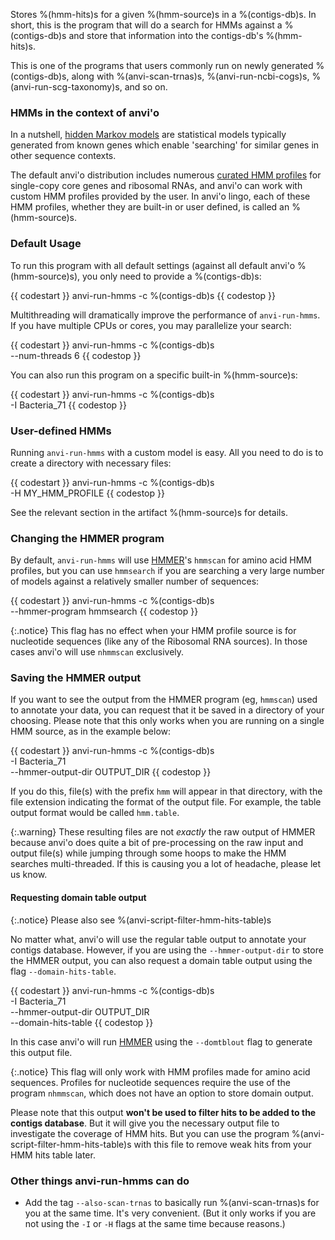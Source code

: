 Stores %(hmm-hits)s for a given %(hmm-source)s in a %(contigs-db)s. In short, this is the program that will do a search for HMMs against a %(contigs-db)s and store that information into the contigs-db's %(hmm-hits)s.

This is one of the programs that users commonly run on newly generated %(contigs-db)s, along with %(anvi-scan-trnas)s, %(anvi-run-ncbi-cogs)s, %(anvi-run-scg-taxonomy)s, and so on.

### HMMs in the context of anvi'o

In a nutshell, [hidden Markov models](https://en.wikipedia.org/wiki/Hidden_Markov_model) are statistical models typically generated from known genes which enable 'searching' for similar genes in other sequence contexts.

The default anvi'o distribution includes numerous [curated HMM profiles](https://github.com/merenlab/anvio/tree/master/anvio/data/hmm) for single-copy core genes and ribosomal RNAs, and anvi'o can work with custom HMM profiles provided by the user. In anvi'o lingo, each of these HMM profiles, whether they are built-in or user defined, is called an %(hmm-source)s.

### Default Usage

To run this program with all default settings (against all default anvi'o %(hmm-source)s), you only need to provide a %(contigs-db)s:

{{ codestart }}
anvi-run-hmms -c %(contigs-db)s
{{ codestop }}

Multithreading will dramatically improve the performance of `anvi-run-hmms`. If you have multiple CPUs or cores, you may parallelize your search:


{{ codestart }}
anvi-run-hmms -c %(contigs-db)s \
              --num-threads 6
{{ codestop }}


You can also run this program on a specific built-in %(hmm-source)s:

{{ codestart }}
anvi-run-hmms -c %(contigs-db)s \
              -I Bacteria_71
{{ codestop }}

### User-defined HMMs

Running `anvi-run-hmms` with a custom model is easy. All you need to do is to create a directory with necessary files:

{{ codestart }}
anvi-run-hmms -c %(contigs-db)s \
              -H MY_HMM_PROFILE
{{ codestop }}

See the relevant section in the artifact %(hmm-source)s for details.


### Changing the HMMER program

By default, `anvi-run-hmms` will use [HMMER](http://hmmer.org/)'s `hmmscan` for amino acid HMM profiles, but you can use `hmmsearch` if you are searching a very large number of models against a relatively smaller number of sequences:

{{ codestart }}
anvi-run-hmms -c %(contigs-db)s \
              --hmmer-program hmmsearch
{{ codestop }}

{:.notice}
This flag has no effect when your HMM profile source is for nucleotide sequences (like any of the Ribosomal RNA sources). In those cases anvi'o will use `nhmmscan` exclusively.

### Saving the HMMER output

If you want to see the output from the HMMER program (eg, `hmmscan`) used to annotate your data, you can request that it be saved in a directory of your choosing. Please note that this only works when you are running on a single HMM source, as in the example below:

{{ codestart }}
anvi-run-hmms -c %(contigs-db)s \
              -I Bacteria_71 \
              --hmmer-output-dir OUTPUT_DIR
{{ codestop }}

If you do this, file(s) with the prefix `hmm` will appear in that directory, with the file extension indicating the format of the output file. For example, the table output format would be called `hmm.table`.

{:.warning}
These resulting files are not _exactly_ the raw output of HMMER because anvi'o does quite a bit of pre-processing on the raw input and output file(s) while jumping through some hoops to make the HMM searches multi-threaded. If this is causing you a lot of headache, please let us know.

#### Requesting domain table output

{:.notice}
Please also see %(anvi-script-filter-hmm-hits-table)s

No matter what, anvi'o will use the regular table output to annotate your contigs database. However, if you are using the `--hmmer-output-dir` to store the HMMER output, you can also request a domain table output using the flag `--domain-hits-table`.

{{ codestart }}
anvi-run-hmms -c %(contigs-db)s \
              -I Bacteria_71 \
              --hmmer-output-dir OUTPUT_DIR \
              --domain-hits-table
{{ codestop }}

In this case anvi'o will run [HMMER](http://hmmer.org) using the `--domtblout` flag to generate this output file.

{:.notice}
This flag will only work with HMM profiles made for amino acid sequences. Profiles for nucleotide sequences require the use of the program `nhmmscan`, which does not have an option to store domain output.

Please note that this output **won't be used to filter hits to be added to the contigs database**. But it will give you the necessary output file to investigate the coverage of HMM hits. But you can use the program %(anvi-script-filter-hmm-hits-table)s with this file to remove weak hits from your HMM hits table later.


### Other things anvi-run-hmms can do

* Add the tag `--also-scan-trnas` to basically run %(anvi-scan-trnas)s for you at the same time. It's very convenient. (But it only works if you are not using the `-I` or `-H` flags at the same time because reasons.)

